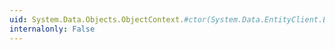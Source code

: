 ```yaml
---
uid: System.Data.Objects.ObjectContext.#ctor(System.Data.EntityClient.EntityConnection)
internalonly: False
---
```

